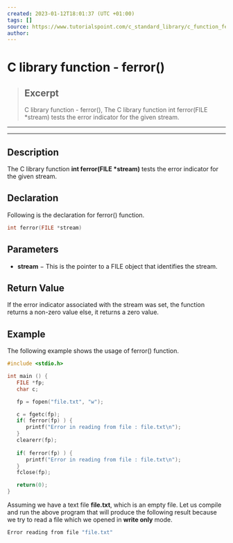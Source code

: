 ```yaml
---
created: 2023-01-12T18:01:37 (UTC +01:00)
tags: []
source: https://www.tutorialspoint.com/c_standard_library/c_function_ferror.htm
author: 
---
```


# C library function - ferror()

> ## Excerpt
> C library function - ferror(),  The C library function int ferror(FILE *stream) tests the error indicator for the given stream.

---
---

  

## Description

The C library function **int ferror(FILE \*stream)** tests the error indicator for the given stream.

## Declaration

Following is the declaration for ferror() function.

```c
int ferror(FILE *stream)
```

## Parameters

-   **stream** − This is the pointer to a FILE object that identifies the stream.
    

## Return Value

If the error indicator associated with the stream was set, the function returns a non-zero value else, it returns a zero value.

## Example

The following example shows the usage of ferror() function.

```c
#include <stdio.h>

int main () {
   FILE *fp;
   char c;

   fp = fopen("file.txt", "w");

   c = fgetc(fp);
   if( ferror(fp) ) {
      printf("Error in reading from file : file.txt\n");
   }
   clearerr(fp);
   
   if( ferror(fp) ) {
      printf("Error in reading from file : file.txt\n");
   }
   fclose(fp);

   return(0);
}
```

Assuming we have a text file **file.txt**, which is an empty file. Let us compile and run the above program that will produce the following result because we try to read a file which we opened in **write only** mode.

```c
Error reading from file "file.txt"

```


